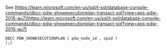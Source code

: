 See [https://learn.microsoft.com/en-us/sql/t-sql/database-console-commands/dbcc-pdw-showexecutionplan-transact-sql?view=aps-pdw-2016-au7](https://learn.microsoft.com/en-us/sql/t-sql/database-console-commands/dbcc-pdw-showexecutionplan-transact-sql?view=aps-pdw-2016-au7)
```
DBCC PDW_SHOWEXECUTIONPLAN ( pdw_node_id , spid )
[;]
```
